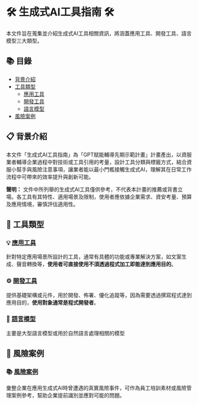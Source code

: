 # 🛠️ 生成式AI工具指南 🛠️
本文件旨在蒐集並介紹生成式AI工具相關資訊，將涵蓋應用工具、開發工具、語言模型三大類型。

## 📚 目錄
- [背景介紹](#背景介紹)
- [工具類型](#工具類型)
    - [應用工具](tools/application.md) 
    - [開發工具](tools/development.md)
    - [語言模型](tools/model.md)
- [風險案例](#風險案例)

## 📋 背景介紹
本文件「生成式AI工具指南」為「GPT賦能輔導先期示範計畫」計畫產出，以資服業者輔導企業過程中對技術或工具引用的考量，設計工具分類與標籤方式，結合資服小幫手與風險注意事項，讓業者能以最小門檻接觸生成式AI，理解其在日常工作流程中可帶來的效率提升與創新可能。

**聲明：** 文件中所列舉的生成式AI工具僅供參考，不代表本計畫的推薦或背書立場。各工具有其特性、適用場景及限制，使用者應依據企業需求、資安考量、預算及應用情境，審慎評估適用性。

## 🔧 工具類型

### 💡 [應用工具](tools/application.md) 
針對特定應用場景所設計的工具，通常有具體的功能或專業解決方案，如文案生成、聲音轉換等，**使用者可直接使用不須透過程式加工即能達到應用目的**。

### ⚙️ [開發工具](tools/development.md) 
提供基礎架構或元件，用於開發、佈署、優化追蹤等，因為需要透過撰寫程式達到應用目的，**使用對象通常是程式開發者**。

### 🧠 [語言模型](tools/model.md)
主要是大型語言模型或用於自然語言處理相關的模型



## 🔧 風險案例

### 📚 [風險案例](cases/cases.md) 
彙整企業在應用生成式AI時曾遭遇的真實風險事件，可作為員工培訓素材或風險管理案例參考，幫助企業提前識別並應對可能的問題。
